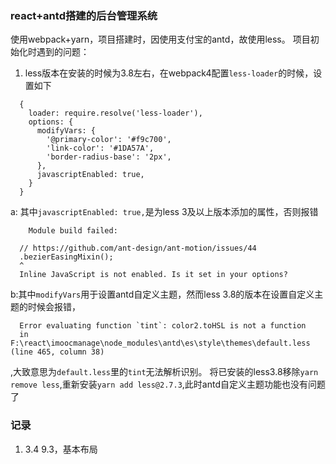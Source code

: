 ### react+antd搭建的后台管理系统
使用webpack+yarn，项目搭建时，因使用支付宝的antd，故使用less。
项目初始化时遇到的问题：
1. less版本在安装的时候为3.8左右，在webpack4配置`less-loader`的时候，设置如下
```
  {
    loader: require.resolve('less-loader'),
    options: { 
      modifyVars: {
        '@primary-color': '#f9c700',
        'link-color': '#1DA57A',
        'border-radius-base': '2px',
      },
      javascriptEnabled: true,
    }
  }
```

a: 其中`javascriptEnabled: true,`是为less 3及以上版本添加的属性，否则报错
```
    Module build failed:

  // https://github.com/ant-design/ant-motion/issues/44
  .bezierEasingMixin();
  ^
  Inline JavaScript is not enabled. Is it set in your options?
```
b:其中`modifyVars`用于设置antd自定义主题，然而less 3.8的版本在设置自定义主题的时候会报错，
```
  Error evaluating function `tint`: color2.toHSL is not a function
  in F:\react\imoocmanage\node_modules\antd\es\style\themes\default.less (line 465, column 38)
```
,大致意思为`default.less`里的`tint`无法解析识别。
将已安装的less3.8移除`yarn remove less`,重新安装`yarn add less@2.7.3`,此时antd自定义主题功能也没有问题了

### 记录
1. 3.4 9.3，基本布局